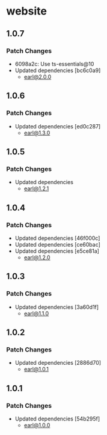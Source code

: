 # website

## 1.0.7

### Patch Changes

- 6098a2c: Use ts-essentials@10
- Updated dependencies [bc6c0a9]
  - earl@2.0.0

## 1.0.6

### Patch Changes

- Updated dependencies [ed0c287]
  - earl@1.3.0

## 1.0.5

### Patch Changes

- Updated dependencies
  - earl@1.2.1

## 1.0.4

### Patch Changes

- Updated dependencies [46f000c]
- Updated dependencies [ce60bac]
- Updated dependencies [e5ce81a]
  - earl@1.2.0

## 1.0.3

### Patch Changes

- Updated dependencies [3a60d1f]
  - earl@1.1.0

## 1.0.2

### Patch Changes

- Updated dependencies [2886d70]
  - earl@1.0.1

## 1.0.1

### Patch Changes

- Updated dependencies [54b295f]
  - earl@1.0.0
